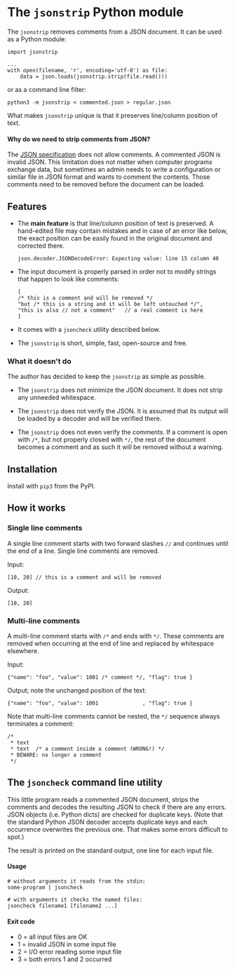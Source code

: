 # The `jsonstrip` Python module

The `jsonstrip` removes comments from a JSON document.
It can  be used as a Python module:

```
import jsonstrip

...
with open(filename, 'r', encoding='utf-8') as file:
    data = json.loads(jsonstrip.strip(file.read()))
```

or as a command line filter:

```
python3 -m jsonstrip < commented.json > regular.json
```

What makes `jsonstrip` unique is that it preserves line/column position of text.

#### Why do we need to strip comments from JSON?

The [JSON specification](https://www.json.org/json-en.html) does not allow comments.
A commented JSON is invalid JSON. This limitation does not matter when computer
programs exchange data, but sometimes an admin needs to write a configuration
or similar file in JSON format and wants to comment the contents. Those comments
need to be removed before the document can be loaded.

## Features

- The **main feature** is that line/column position of text is preserved.
  A hand-edited file may contain mistakes and in case of an error like below,
  the exact position can be easily found in the original document and corrected there.

  ```
  json.decoder.JSONDecodeError: Expecting value: line 15 column 40
  ```

- The input document is properly parsed in order not to modify strings that happen
  to look like comments:

  ```
  [
  /* this is a comment and will be removed */
  "but /* this is a string and it will be left untouched */",
  "this is also // not a comment"   // a real comment is here
  ]
  ```

- It comes with a `jsoncheck` utility described below.

- The `jsonstrip` is short, simple, fast, open-source and free.

### What it doesn't do

The author has decided to keep the `jsonstrip` as simple as possible.

- The `jsonstrip` does not minimize the JSON document.
  It does not strip any unneeded whitespace.

- The `jsonstrip` does not verify the JSON. It is assumed
  that its output will be loaded by a decoder and will be verified there.

- The `jsonstrip` does not even verify the comments. If a comment is open
  with `/*`, but not properly closed with `*/`,  the rest of the document
  becomes a comment and as such it will be removed without a warning.

## Installation

Install with `pip3` from the PyPI.

## How it works

### Single line comments

A single line comment starts with two forward slashes `//` and continues
until the end of a line. Single line comments are removed.

Input:
```
[10, 20] // this is a comment and will be removed
```

Output:
```
[10, 20]
```

### Multi-line comments

A multi-line comment starts with `/*` and ends with `*/`. These comments
are removed when occurring at the end of line and replaced by whitespace elsewhere.

Input:
```
{"name": "foo", "value": 1001 /* comment */, "flag": true }
```

Output; note the unchanged position of the text:
```
{"name": "foo", "value": 1001              , "flag": true }
```

Note that multi-line comments cannot be nested, the `*/` sequence
always terminates a comment:

```
/*
 * text
 * text  /* a comment inside a comment (WRONG!) */
 * BEWARE: no longer a comment
 */
```

## The `jsoncheck` command line utility

This little program reads a commented JSON document, strips the comments
and decodes the resulting JSON to check if there are any errors. JSON objects
(i.e. Python dicts) are checked for duplicate keys. (Note that the standard
Python JSON decoder accepts duplicate keys and each occurrence overwrites
the previous one. That makes some errors difficult to spot.)

The result is printed on the standard output, one line for each input file.

#### Usage

```
# without arguments it reads from the stdin:
some-program | jsoncheck

# with arguments it checks the named files:
jsoncheck filename1 [filename2 ...]
```

#### Exit code

- 0 = all input files are OK
- 1 = invalid JSON in some input file
- 2 = I/O error reading some input file
- 3 = both errors 1 and 2 occurred
